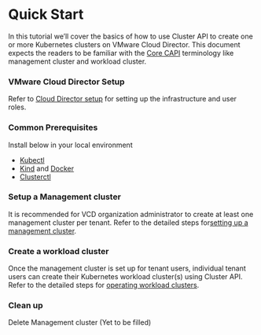 # Quick Start

In this tutorial we’ll cover the basics of how to use Cluster API to create one or more Kubernetes 
clusters on VMware Cloud Director. This document expects the readers to be familiar with the 
[Core CAPI](https://cluster-api.sigs.k8s.io/introduction.html) terminology like management cluster and workload cluster.

### VMware Cloud Director Setup

Refer to [Cloud Director setup](VCD_SETUP.md) for setting up the infrastructure and user roles.

### Common Prerequisites

Install below in your local environment
* [Kubectl](https://kubernetes.io/docs/tasks/tools/) 
* [Kind](https://kind.sigs.k8s.io/) and [Docker](https://www.docker.com/)
* [Clusterctl](https://cluster-api.sigs.k8s.io/user/quick-start.html#install-clusterctl)

<a name="management_cluster_setup"></a>
### Setup a Management cluster

It is recommended for VCD organization administrator to create at least one management cluster per tenant.
Refer to the detailed steps for[setting up a management cluster](MANAGEMENT_CLUSTER.md).

### Create a workload cluster
Once the management cluster is set up for tenant users, individual tenant users can create their Kubernetes workload 
cluster(s) using Cluster API. Refer to the detailed steps for [operating workload clusters](WORKLOAD_CLUSTER.md).
   
### Clean up
Delete Management cluster (Yet to be filled)

   


